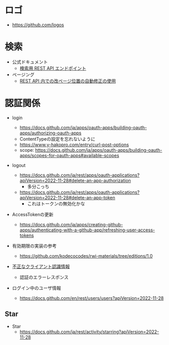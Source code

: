 # ロゴ
- https://github.com/logos

#  検索

- 公式ドキュメント
    - [検索用 REST API エンドポイント](https://docs.github.com/ja/rest/search/search?apiVersion=2022-11-28) 
- ページング
    - [REST API 内での改ページ位置の自動修正の使用](https://docs.github.com/ja/rest/using-the-rest-api/using-pagination-in-the-rest-api?apiVersion=2022-11-28)

# 認証関係
- login
    - https://docs.github.com/ja/apps/oauth-apps/building-oauth-apps/authorizing-oauth-apps
    - ContentTypeの設定を忘れないように
    - https://www.y-hakopro.com/entry/curl-post-options
    - scope: https://docs.github.com/ja/apps/oauth-apps/building-oauth-apps/scopes-for-oauth-apps#available-scopes

- logout
    - https://docs.github.com/ja/rest/apps/oauth-applications?apiVersion=2022-11-28#delete-an-app-authorization
        - 多分こっち
    - https://docs.github.com/ja/rest/apps/oauth-applications?apiVersion=2022-11-28#delete-an-app-token
        - これはトークンの無効化かな

- AccessTokenの更新
    - https://docs.github.com/ja/apps/creating-github-apps/authenticating-with-a-github-app/refreshing-user-access-tokens


- 有効期限の実装の参考
    - https://github.com/kodecocodes/rwi-materials/tree/editions/1.0

- [不正なクライアント認識情報](https://docs.github.com/ja/apps/oauth-apps/maintaining-oauth-apps/troubleshooting-oauth-app-access-token-request-errors#incorrect-client-credentials)
    - 認証のエラーレスポンス

- ログイン中のユーザ情報
    - https://docs.github.com/en/rest/users/users?apiVersion=2022-11-28

## Star

- Star
    - https://docs.github.com/ja/rest/activity/starring?apiVersion=2022-11-28

